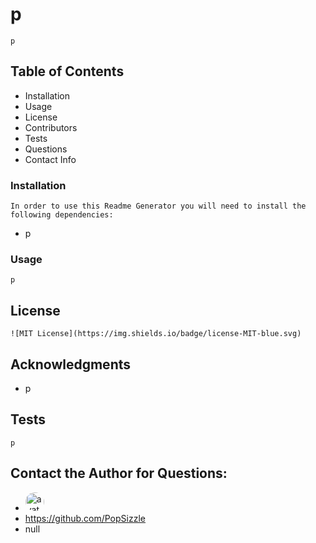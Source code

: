 
# p
  
    p
    
## Table of Contents
    
 * Installation
 * Usage
 * License
 * Contributors
 * Tests
 * Questions
 * Contact Info
    
### Installation
    
    In order to use this Readme Generator you will need to install the following dependencies:
    
  * p
  
### Usage
    
    p
    
## License
    
    ![MIT License](https://img.shields.io/badge/license-MIT-blue.svg)
    
## Acknowledgments
    
  * p
    
## Tests
    p
    
## Contact the Author for Questions:
    
 * <img src="https://avatars3.githubusercontent.com/u/60407759?v=4" alt="avatar" style="border-radius: 16px" width="30">
 * https://github.com/PopSizzle
 * null
  
